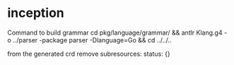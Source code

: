 # inception

Command to build grammar
cd pkg/language/grammar/ && antlr Klang.g4 -o ../parser -package parser -Dlanguage=Go && cd ../../..

from the generated crd remove
subresources:
status: {}